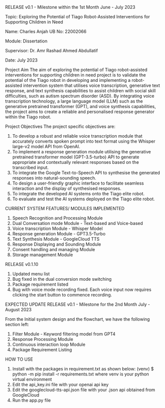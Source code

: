 RELEASE v0.1 - Milestone within the 1st Month June - July 2023

Topic: Exploring the Potential of Tiago Robot-Assisted Interventions for Supporting Children in Need 

Name: Charles Anjah 
UB No: 22002066 

Module: Dissertation

Supervisor: Dr. Amr Rashad Ahmed Abdullatif

Date: July 2023

Project Aim
The aim of exploring the potential of Tiago robot-assisted interventions for supporting children in need project is to validate the potential of the Tiago robot in developing and implementing a robot-assisted intervention system that utilises voice transcription, generative text response, and text synthesis capabilities to assist children with social skill difficulties, such as autism spectrum disorder (ASD). By integrating voice transcription technology, a large language model (LLM) such as the generative pretrained transformer (GPT), and voice synthesis capabilities, the project aims to create a reliable and personalised response generator within the Tiago robot.

Project Objectives
The project specific objectives are:
1.	To develop a robust and reliable voice transcription module that accurately converts spoken prompt into text format using the Whisper large-v2 model API from OpenAI.
2.	To implement a response generation module utilising the generative pretrained transformer model (GPT-3.5-turbo) API to generate appropriate and contextually relevant responses based on the transcribed input.
3.	To integrate the Google Text-to-Speech API to synthesise the generated responses into natural-sounding speech.
4.	To design a user-friendly graphic interface to facilitate seamless interaction and the display of synthesised responses.
5.	 To integrate the developed AI systems onto the Tiago elite robot.
6.	To evaluate and test the AI systems deployed on the Tiago elite robot.

CURRENT SYSTEM FEATURES/ MODULES IMPLEMENTED
1. Speech Recognition and Processing Module
2. Dual Conversation mode Module - Text-based and Voice-based
3. Voice transcription Module - Whisper Model
4. Response generation Module - GPT3.5-Turbo
5. Text Synthesis Module - GoogleCloud TTS
6. Response Displaying and Sounding Module
7. Consent handling and managing Module
8. Storage management Module

RELEASE v0.1.10
1. Updated menu list
2. Bug fixed in the dual conversion mode switching
3. Package requirement listed
4. Bug with voice mode recording fixed. Each voice input now requires clicking the start button to commence recording.

EXPECTED UPDATE
RELEASE v0.1 - Milestone for the 2nd Month July - August 2023

From the Initial system design and the flowchart, we have the following section left:

1. Filter Module - Keyword filtering model from GPT4
2. Response Processing Module
3. Continuous interaction loop Module
4. Package Requirement Listing

HOW TO USE
1. Install with the packages in requirement.txt as shown below: 
        (venv) $ python -m pip install -r requirements.txt
        where venv is your python virtual environment
2. Edit the api_key.ini file with your openai api key
3. Edit the googlecloud-tts-api.json file with your .json api obtained from GoogleCloud
4. Run the app.py file